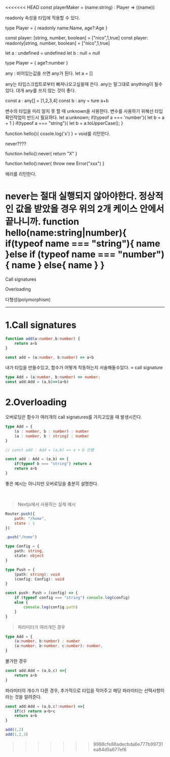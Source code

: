 <<<<<<< HEAD
const playerMaker = (name:string) : Player => ({name})

readonly 속성을 타입에 적용할 수 있다.

type Player = {
    readonly name:Name,
    age?:Age
}

const player: [string, number, boolean] = ["nico",1,true]
const player: readonly[string, number, boolean] = ["nico",1,true]

let a : undefined = undefined
let b : null = null

type Player = {
    age?:number
}

any : 
비어있는값을 쓰면 any가 된다.
let a = []

any는 타입스크립트로부터 빠져나오고싶을때 쓴다.
any는 말그대로 anything이 될수 있다.
대개 any를 쓰지 않는 것이 좋다.

const a : any[] = [1,2,3,4]
const b : any = ture
a+b

변수의 타입을 미리 알지 못 할 때 unknown을 사용한다.
변수를 사용하기 위해선 타입확인작업이 반드시 필요하다.
let a:unknown;
if(typeof a === 'number'){
let b = a + 1
}
if(typeof a === "string"){
    let b = a.toUpperCase();
}

function hello(){
    cosole.log('x')
}
= void를 리턴한다.


never????

function hello():never{
    return "X"
}

function hello():never{
    throw new Error("xxx")
}

에러를 리턴한다.


never는 절대 실행되지 않아야한다.
정상적인 값을 받았을 경우 위의 2개 케이스 안에서 끝나니까.
function hello(name:string|number){
    if(typeof name === "string"){
        name
    }else if (typeof name === "number"){
        name
    } else{
        name
    }
}
=======
Call signatures

Overloading

다형성(polymorphism)
___
# 1.Call signatures
```ts
function add(a:number,b:number) {
    return a+b
}
```

```ts
const add = (a:number, b:number) => a+b
```

내가 타입을 만들수있고, 함수가 어떻게 작동하는지 서술해둘수있다. = call signature


```ts
type Add = (a:number, b:number) => number;
const add:Add = (a,b)=>(a+b)
```

# 2.Overloading
오버로딩은 함수가 여러개의 call signatures를 가지고있을 때 발생시킨다.

```ts
type Add = {
    (a : number, b : number) : number
    (a : number, b : string) : number
}

// const add : Add = (a,b) => a + b 안됌
```

```ts
const add : Add = (a,b) => {
    if(typeof b === "string") return a
    return a+b
}
```

좋은 예시는 아니지만 오버로딩을 충분히 설명한다.

<br>

>Nextjs에서 사용하는 실제 예시

```js
Router.push({
    path: "/home",
    state : 1
})

.push("/home")
```

```ts
type Config = {
    path: string,
    state: object
}

type Push = {
    (path: string): void
    (config: Config): void
}

const push: Push = (config) => {
    if (typeof config === "string") console.log(config)
    else {
        console.log(config.path)
    }
}
```


>파라미터가 여러개인 경우
```ts
type Add = {
    (a:number, b:number) : number
    (a:number, b:number, c:number): number,
}
```

불가한 경우
```ts
const add:Add = (a,b,c) =>{
    return a+b
}
```

파라미터의 개수가 다른 경우, 추가적으로 타입을 적어주고
해당 파라미터는 선택사항이라는 것을 알려준다.
```ts
const add:Add = (a,b,c?:number) =>{
    if(c) return a+b+c
    return a+b
}

add(1,2)
add(1,2,3)
```








>>>>>>> 9988cfe88adecbda6e777b99731ea84d5a677ef6
